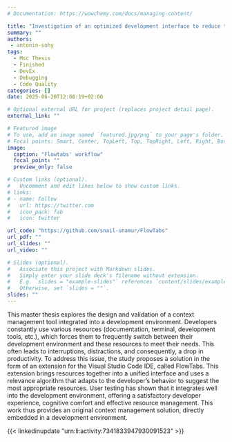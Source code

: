```yaml
---
# Documentation: https://wowchemy.com/docs/managing-content/

title: "Investigation of an optimized development interface to reduce the cognitive load on developers during debugging"
summary: ""
authors: 
 - antonin-sohy
tags: 
  - Msc Thesis
  - Finished
  - DevEx
  - Debugging
  - Code Quality
categories: []
date: 2025-06-20T12:08:19+02:00

# Optional external URL for project (replaces project detail page).
external_link: ""

# Featured image
# To use, add an image named `featured.jpg/png` to your page's folder.
# Focal points: Smart, Center, TopLeft, Top, TopRight, Left, Right, BottomLeft, Bottom, BottomRight.
image:
  caption: "Flowtabs' workflow"
  focal_point: ""
  preview_only: false

# Custom links (optional).
#   Uncomment and edit lines below to show custom links.
# links:
# - name: Follow
#   url: https://twitter.com
#   icon_pack: fab
#   icon: twitter

url_code: "https://github.com/snail-unamur/FlowTabs"
url_pdf: ""
url_slides: ""
url_video: ""

# Slides (optional).
#   Associate this project with Markdown slides.
#   Simply enter your slide deck's filename without extension.
#   E.g. `slides = "example-slides"` references `content/slides/example-slides.md`.
#   Otherwise, set `slides = ""`.
slides: ""
---
```


This master thesis explores the design and validation of a context management tool integrated into a development environment. Developers constantly use various resources (documentation, terminal, development tools, etc.), which forces them to frequently switch between their development environment and these resources to meet their needs. This often leads to interruptions, distractions, and consequently, a drop in productivity. To address this issue, the study proposes a solution in the form of an extension for the Visual Studio Code IDE, called FlowTabs. This extension brings resources together into a unified interface and uses a relevance algorithm that adapts to the developer’s behavior to suggest the most appropriate resources. User testing has shown that it integrates well into the development environment, offering a satisfactory developer experience, cognitive comfort and effective resource management. This work thus provides an original context management solution, directly embedded in a development environment.

{{< linkedinupdate "urn:li:activity:7341833947930091523" >}}
